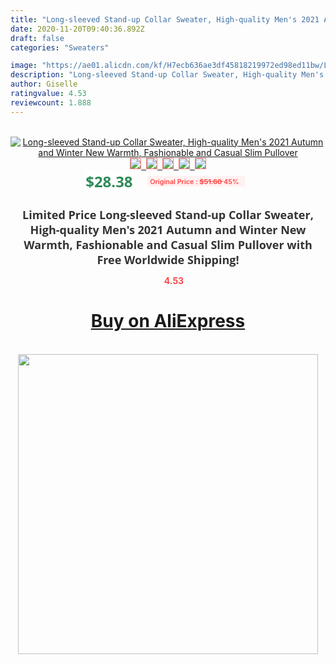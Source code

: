```yaml
---
title: "Long-sleeved Stand-up Collar Sweater, High-quality Men's 2021 Autumn and Winter New Warmth, Fashionable and Casual Slim Pullover"
date: 2020-11-20T09:40:36.892Z
draft: false
categories: "Sweaters"

image: "https://ae01.alicdn.com/kf/H7ecb636ae3df45818219972ed98ed11bw/Long-sleeved-Stand-up-Collar-Sweater-High-quality-Men-s-2021-Autumn-and-Winter-New-Warmth.jpg"
description: "Long-sleeved Stand-up Collar Sweater, High-quality Men's 2021 Autumn and Winter New Warmth, Fashionable and Casual Slim Pullover"
author: Giselle
ratingvalue: 4.53
reviewcount: 1.888
---
```

<br>
<div style="text-align: center;">
<a href="https://s.click.aliexpress.com/e/_97O5Pn" target="_blank" rel="nofollow noopener noreferrer"><img alt="Long-sleeved Stand-up Collar Sweater, High-quality Men's 2021 Autumn and Winter New Warmth, Fashionable and Casual Slim Pullover" class="magnifier-image" src="https://ae01.alicdn.com/kf/H7ecb636ae3df45818219972ed98ed11bw/Long-sleeved-Stand-up-Collar-Sweater-High-quality-Men-s-2021-Autumn-and-Winter-New-Warmth.jpg_640x640.jpg">
<br>
<img style="border:1px solid salmon" src="https://ae01.alicdn.com/kf/H7ecb636ae3df45818219972ed98ed11bw/Long-sleeved-Stand-up-Collar-Sweater-High-quality-Men-s-2021-Autumn-and-Winter-New-Warmth.jpg_120x120.jpg">&nbsp;&nbsp;<img style="border:1px solid salmon" src="https://ae01.alicdn.com/kf/H3ca88e9d9b9343aa9099eea4935bd4d2H/Long-sleeved-Stand-up-Collar-Sweater-High-quality-Men-s-2021-Autumn-and-Winter-New-Warmth.jpg_120x120.jpg">&nbsp;&nbsp;<img style="border:1px solid salmon" src="https://ae01.alicdn.com/kf/H485ca52fe2c447a980d595884aea00f5m/Long-sleeved-Stand-up-Collar-Sweater-High-quality-Men-s-2021-Autumn-and-Winter-New-Warmth.jpg_120x120.jpg">&nbsp;&nbsp;<img style="border:1px solid salmon" src="https://ae01.alicdn.com/kf/Haf0af78b1f8b4250b8f6b6647bff9ff6N/Long-sleeved-Stand-up-Collar-Sweater-High-quality-Men-s-2021-Autumn-and-Winter-New-Warmth.jpg_120x120.jpg">&nbsp;&nbsp;<img style="border:1px solid salmon" src="https://ae01.alicdn.com/kf/Haa3e5d9625354c5db12c7f06aae14ec5X/Long-sleeved-Stand-up-Collar-Sweater-High-quality-Men-s-2021-Autumn-and-Winter-New-Warmth.jpg_120x120.jpg"></a></div><br0>
<div style="text-align: center;"><span style="background-color: white; border: 0px; box-sizing: border-box; color: seagreen; display: inline-block; font-family: &quot;open sans&quot; , &quot;arial&quot; , &quot;helvetica&quot; , sans-serif , &quot;heiti&quot;; font-size: 24px; font-stretch: inherit; font-weight: 700; line-height: inherit; margin: 0px 10px 0px 0px; padding: 0px; vertical-align: middle;">$28.38 </span>
<span style="background: rgb(255 , 241 , 241); border-radius: 3px; border: 0px; box-sizing: border-box; color: #ff4747; display: inline-block; font-family: inherit; font-size: 12px; font-stretch: inherit; font-style: inherit; font-variant: inherit; font-weight: 600; line-height: inherit; margin: 0px; padding: 2px 5px; transform: scale(0.9); vertical-align: middle;">Original Price : <b style="text-decoration: line-through;">$51.60 </b> 45%&nbsp;&nbsp;</span></div>
<h1 style="color: #333333; display: inline-block; font-family: &quot;open sans&quot; , &quot;arial&quot; , &quot;helvetica&quot; , sans-serif , &quot;heiti&quot;; font-size: 18px; font-stretch: inherit; font-weight: 700; text-align: center;">Limited Price Long-sleeved Stand-up Collar Sweater, High-quality Men's 2021 Autumn and Winter New Warmth, Fashionable and Casual Slim Pullover with Free Worldwide Shipping!</h1>
<div style="color: #ff4747; text-align: center;">
<img src="https://4.bp.blogspot.com/-M0ZcTcb-5uY/XleCXlxnR4I/AAAAAAAAAEc/OrjgMkXV1oMQFaCRZj5HQwOCBcu3w1FegCPcBGAYYCw/s1600/star.png" style="height: 15px;">&nbsp;<b>4.53</b></div>
<div class="button_cont" align="center"><a class="buynow_a" href="https://s.click.aliexpress.com/e/_97O5Pn" target="_blank" rel="nofollow noopener noreferrer"><H1>Buy on AliExpress</H1></a></div><br>
<div class="separator" style="clear: both; text-align: center;">
<img src="https://lh3.googleusercontent.com/-pTy5HemUv9M/XlePHvY0dAI/AAAAAAAAAE4/0nX5iRUoIWY8eMW9Dpxeirr157OZliDIgCLcBGAsYHQ/s1600/badge.gif" width="480">
</div>
